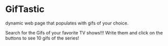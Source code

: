 # GifTastic
 dynamic web page that populates with gifs of your choice.

 Search for the Gifs of your favorite TV shows!!!
 Write them and click on the buttons to see 10 gifs of the series!
